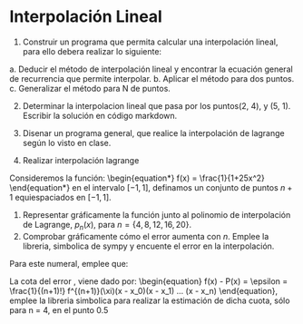 # Interpolación Lineal

1. Construir un programa que permita calcular una interpolación lineal, para ello debera realizar lo siguiente: 

a. Deducir el método de interpolación lineal y encontrar la ecuación general de recurrencia que permite interpolar.
b. Aplicar el método para dos puntos.
c. Generalizar el método para N de puntos.


2. Determinar la interpolacion lineal que pasa por los puntos(2, 4), y (5, 1). Escribir la solución en código markdown.

3. Disenar un programa general,  que realice la interpolación de lagrange según lo visto en clase.  


4.  Realizar interpolación lagrange

Consideremos la función: 
\begin{equation*}
     f(x) = \frac{1}{1+25x^2}
\end{equation*}
en el intervalo $[-1, 1]$, definamos un conjunto de puntos $n+1$  equiespaciados en $[-1,1]$.

 1. Representar gráficamente la función junto al polinomio de interpolación de Lagrange, $p_n(x)$, para $n=\{ 4, 8, 12, 16, 20 \}$. 
 2. Comprobar gráficamente cómo el error aumenta con $n$. Emplee la libreria, simbolica de sympy y encuente el error en la interpolación.
 
 Para este numeral, emplee que: 
 
 
La cota del  error , viene dado por: 
\begin{equation}
f(x) - P(x) = \epsilon = \frac{1}{(n+1)!} f^{(n+1)}(\xi)(x - x_0)(x - x_1) ... (x - x_n)
\end{equation}, emplee la libreria simbolica para realizar la estimación de dicha cuota, sólo para n = 4, en el punto 0.5


